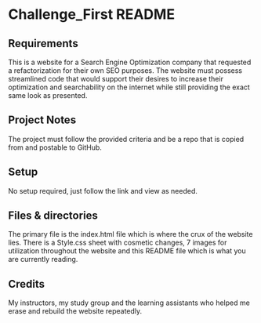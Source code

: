 # Challenge_First README

## Requirements
This is a website for a Search Engine Optimization company that requested a refactorization for their own SEO purposes. The website must possess streamlined code that would support their desires to increase their optimization and searchability on the internet while still providing the exact same look as presented.

## Project Notes
The project must follow the provided criteria and be a repo that is copied from and postable to GitHub.


## Setup
No setup required, just follow the link and view as needed.


## Files & directories
The primary file is the index.html file which is where the crux of the website lies. There is a Style.css sheet with cosmetic changes, 7 images for utilization throughout the website and this README file which is what you are currently reading.


## Credits
My instructors, my study group and the learning assistants who helped me erase and rebuild the website repeatedly.
